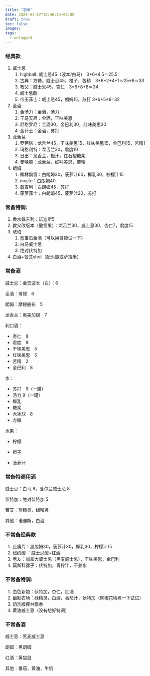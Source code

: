 ```yaml
---
title: "酒单"
date: 2024-01-07T16:46:14+08:00
draft: true
toc: false
images:
tags: 
  - untagged
---
```


### 经典款

1. 威士忌
   1. highball: 威士忌45（波本/白马)　3*6+4.5＝25.5
   2. 古典：方糖，威士忌45，橙子，苦精　3*6+2+4+1＝25+8＝33
   3. 教父：威士忌45，杏仁　3*6+8+8＝34
   4. 威士忌酸
   5. 帝王菲士：威士忌45，朗姆15，苏打  3*6+5+9=32
2. 金酒
   1. 金汤力：金酒，汤力
   2. 干马天尼：金酒，干味美思
   3. 尼格罗尼：金酒30，金巴利30，红味美思30
   4. 金菲士：金酒，苏打
3. 龙舌兰
   1. 罗茜塔：龙舌兰45，干味美思15，红味美思15，金巴利15，苦精1
   2. 玛格利特：龙舌兰30，君度10
   3. 日出：龙舌兰，橙汁，红石榴糖浆
   4. 曼哈顿：龙舌兰，红味美思，苦精
4. 朗姆
   1. 椰林飘香：白朗姆30，菠萝汁60，椰乳30，柠檬汁15
   2. mojito：白朗姆40
   3. 戴吉利：白朗姆45，苏打
   4. 菠萝菲士：白朗姆45，菠萝汁20，苏打



### 常备特调:

1. 香水戴吉利：诺迪斯5
2. 教父改版本（酸坚果）：龙舌兰30，威士忌30，杏仁7，君度15
3. 琥珀
   1. 蓝宝石金酒（可以换哥顿试一下）
   2. 白马威士忌
   3. 绝对伏特加
4. 白酒+苦艾shot（配火腿或萨拉米）



### 常备酒

威士忌：金宾波本（白）：6

金酒：哥顿　6

朗姆：摩根船长　5

龙舌兰：奥美加银　7

利口酒：

- 杏仁　8
- 君度　8
- 干味美思　5
- 红味美思　5
- 苦精　2
- 金巴利　8

水：

- 苏打　9（一罐）
- 汤力    9（一罐）
- 椰乳
- 糖浆
- 大冰球　8
- 方糖

水果：

- 柠檬

- 橙子

- 菠萝汁

### 常备特调用酒

威士忌：白马 6，爱尔兰威士忌 8

伏特加：绝对伏特加 5

苦艾：蓝精灵，绿精灵

其他：诺迪斯，白酒



### 不常备经典款

1. 止痛片：黑朗姆30，菠萝汁30，椰乳30，柠檬汁15
2. 纽约酸 ：威士忌酸+红酒
3. 老友：加拿大威士忌（黑麦威士忌），干味美思，金巴利
4. 莫斯科骡子：伏特加，青拧汁，干姜水



### 不常备特调:

1. 血色新娘：伏特加，杏仁，红酒
2. 幽默农场：绿精灵，白酒，番茄汁，伏特加（辣椒花椒煮一下试试）
3. 奶洗版椰林飘香
4. 黄油威士忌（没有想好特调）



### 不常备酒

威士忌：黑麦威士忌

朗姆：黑朗姆

红酒：黄袋鼠

其他：番茄，黄油，牛奶

